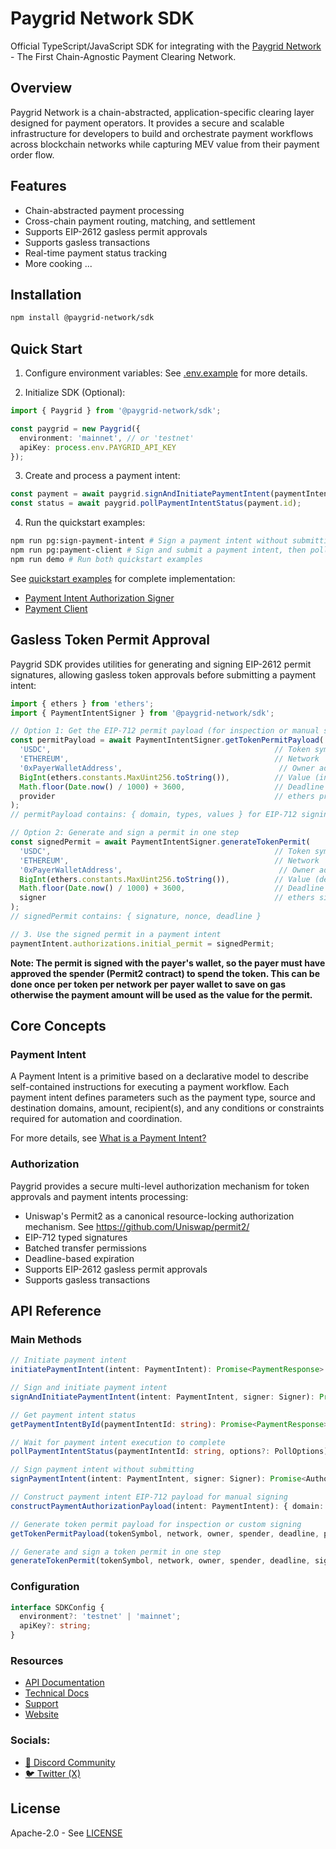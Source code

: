 # Paygrid Network SDK
Official TypeScript/JavaScript SDK for integrating with the [Paygrid Network](https://paygrid.network) - The First Chain-Agnostic Payment Clearing Network.

## Overview
Paygrid Network is a chain-abstracted, application-specific clearing layer designed for payment operators. It provides a secure and scalable infrastructure for developers to build and orchestrate payment workflows across blockchain networks while capturing MEV value from their payment order flow.

## Features

- Chain-abstracted payment processing
- Cross-chain payment routing, matching, and settlement
- Supports EIP-2612 gasless permit approvals
- Supports gasless transactions
- Real-time payment status tracking
- More cooking ...

## Installation

```bash
npm install @paygrid-network/sdk
```

## Quick Start

1. Configure environment variables:
See [.env.example](./.env.example) for more details.

2. Initialize SDK (Optional):
```typescript
import { Paygrid } from '@paygrid-network/sdk';

const paygrid = new Paygrid({
  environment: 'mainnet', // or 'testnet'
  apiKey: process.env.PAYGRID_API_KEY
});
```

3. Create and process a payment intent:
```typescript
const payment = await paygrid.signAndInitiatePaymentIntent(paymentIntent, signer);
const status = await paygrid.pollPaymentIntentStatus(payment.id);
```

4. Run the quickstart examples:
```bash
npm run pg:sign-payment-intent # Sign a payment intent without submitting
npm run pg:payment-client # Sign and submit a payment intent, then poll its status
npm run demo # Run both quickstart examples
```

See [quickstart examples](./quickstart/) for complete implementation:
- [Payment Intent Authorization Signer](./quickstart/sign-payment-intent.ts)
- [Payment Client](./quickstart/payment-client.ts)

## Gasless Token Permit Approval

Paygrid SDK provides utilities for generating and signing EIP-2612 permit signatures, allowing gasless token approvals before submitting a payment intent:

```typescript
import { ethers } from 'ethers';
import { PaymentIntentSigner } from '@paygrid-network/sdk';

// Option 1: Get the EIP-712 permit payload (for inspection or manual signing)
const permitPayload = await PaymentIntentSigner.getTokenPermitPayload(
  'USDC',                                                  // Token symbol
  'ETHEREUM',                                              // Network
  '0xPayerWalletAddress',                                   // Owner address
  BigInt(ethers.constants.MaxUint256.toString()),          // Value (infinite approval)
  Math.floor(Date.now() / 1000) + 3600,                    // Deadline (1 hour)
  provider                                                 // ethers provider (payer's wallet)
);
// permitPayload contains: { domain, types, values } for EIP-712 signing

// Option 2: Generate and sign a permit in one step
const signedPermit = await PaymentIntentSigner.generateTokenPermit(
  'USDC',                                                  // Token symbol
  'ETHEREUM',                                              // Network
  '0xPayerWalletAddress',                                   // Owner address
  BigInt(ethers.constants.MaxUint256.toString()),          // Value (default infinite approval)
  Math.floor(Date.now() / 1000) + 3600,                    // Deadline (1 hour)
  signer                                                   // ethers signer (payer's wallet)
);
// signedPermit contains: { signature, nonce, deadline }

// 3. Use the signed permit in a payment intent
paymentIntent.authorizations.initial_permit = signedPermit;

```

**Note: The permit is signed with the payer's wallet, so the payer must have approved the spender (Permit2 contract) to spend the token. This can be done once per token per network per payer wallet to save on gas otherwise the payment amount will be used as the value for the permit.**

## Core Concepts

### Payment Intent

A Payment Intent is a primitive based on a declarative model to describe self-contained instructions for executing a payment workflow. Each payment intent defines parameters such as the payment type, source and destination domains, amount, recipient(s), and any conditions or constraints required for automation and coordination.

For more details, see [What is a Payment Intent?](https://docs.paygrid.network/technical-docs/what-is-a-payment-intent)

### Authorization
Paygrid provides a secure multi-level authorization mechanism for token approvals and payment intents processing:
- Uniswap's Permit2 as a canonical resource-locking authorization mechanism. See https://github.com/Uniswap/permit2/
- EIP-712 typed signatures
- Batched transfer permissions
- Deadline-based expiration
- Supports EIP-2612 gasless permit approvals
- Supports gasless transactions

## API Reference

### Main Methods
```typescript
// Initiate payment intent
initiatePaymentIntent(intent: PaymentIntent): Promise<PaymentResponse>

// Sign and initiate payment intent
signAndInitiatePaymentIntent(intent: PaymentIntent, signer: Signer): Promise<PaymentResponse>

// Get payment intent status
getPaymentIntentById(paymentIntentId: string): Promise<PaymentResponse>

// Wait for payment intent execution to complete
pollPaymentIntentStatus(paymentIntentId: string, options?: PollOptions): Promise<PaymentResponse>

// Sign payment intent without submitting
signPaymentIntent(intent: PaymentIntent, signer: Signer): Promise<Authorization>

// Construct payment intent EIP-712 payload for manual signing
constructPaymentAuthorizationPayload(intent: PaymentIntent): { domain: EIP712Domain; types: EIP712Types; values: EIP712Values }

// Generate token permit payload for inspection or custom signing
getTokenPermitPayload(tokenSymbol, network, owner, spender, deadline, provider): { domain, types, values }

// Generate and sign a token permit in one step
generateTokenPermit(tokenSymbol, network, owner, spender, deadline, signer): { signature, nonce, deadline }
```

### Configuration
```typescript
interface SDKConfig {
  environment?: 'testnet' | 'mainnet';
  apiKey?: string;
}
```

### Resources

- [API Documentation](https://docs.paygrid.network/technical-docs/paygrid-api)
- [Technical Docs](https://docs.paygrid.network/technical-docs)
- [Support](https://docs.paygrid.network/getting-started/reach-out)
- [Website](https://paygrid.network)

### Socials:
- [👾 Discord Community](https://discord.gg/KcTk7cTBQp)
- [🐦 Twitter (X)](https://x.com/paygridx)

## License

Apache-2.0 - See [LICENSE](./LICENSE)

